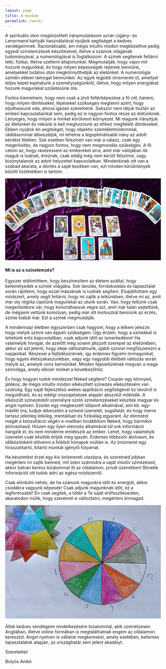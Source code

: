 ```yaml
---
layout: page
title: A munkám
permalink: /work/
---
```


A spirituális úton megközelített iránymutatásom során cigány- és Lenormand kártyák használatával nyújtok segítséget a kedves vendégeimnek. Racionálisabb, ám mégis intuítív módon megközelítve pedig egyedi színelemzések készítésével, illetve a számok világának tudományával, a numerológiával is foglalkozom. A színek segítenek feltárni lelki, fizikai, illetve szellemi állapotunkat. Megmutatják, hogy vajon mit hozunk magunkkal, és hogy milyen képességek rejlenek bennünk, amelyekkel tudatos úton megkönnyíthetjük az életünket. A numerológia szintén ebben támogat bennünket. Az egyik legjobb önismereti út, amellyel teljes képet kaphatunk a személyiségünkről, illetve, hogy milyen energiákat hozunk magunkkal születésünk óta.

Fontos kiemelnem, hogy nem csak a jövő feltérképezése a fő cél, hanem, hogy milyen döntéseket, lépéseket szükséges megtenni azért, hogy eljuthassunk oda, ahova igazán szeretnénk. Sokszor nem látjuk tisztán az emberi kapcsolatainkat sem, pedig ez is nagyon fontos része az életünknek. Lényeges, hogy milyen a minket körülvevő környezet. Mi magunk irányítjuk az életünket és nekünk is kell meghoznunk az ehhez megfelelő döntéseket. Ebben nyújtok én segítséget, hogy objektív szemléletmódommal, rálátásommal átbeszéljük, mi lehetne a legoptimálisabb irány az adott kérdést illetően. Sok esetben felszínen van már a válasz, csak egy megerősítés, de nagyon fontos, hogy nem megmondás szükséges. A fő célom az, hogy rávezessem az embereket arra, amit már valójában ők maguk is tudnak, éreznek, csak eddig még nem került felszínre, vagy bizonytalanok az adott helyzettel kapcsolatban. Mindenkinek ott van a szabad akarata, a döntés a saját kezében van, ezt minden körülmények között tiszteletben is tartom.

![](/assets/img/ciganykartya.jpg)


#### Mi is az a színelemzés?

Egyszer eldöntöttem, hogy beszínesítem az életem azáltal, hogy belemélyedek a színek világába. Sok tanulás, forráskutatás és tapasztalat során rájöttem, hogy ezzel másoknak is tudnék segíteni. Elsajátítottam egy módszert, amely segít feltárni, hogy mi zajlik a lelkünkben, illetve mi az, amit már oly régóta cipelünk magunkkal az utunk során. Van, hogy lelkünk csak megerősítésre vár, hogy kimondhassuk végre azt, amit már talán sejtettünk, de mégsem vettünk komolyan, pedig már ott motoszkál bennünk az érzés, szinte kiabál már. Ezt a színek megmutatják.

A mindennapi életben egyszerűen csak hagyom, hogy a lelkem jelezze, hogy melyik színre van éppen szükségem. Úgy érzem, hogy a színekkel is lehetünk erős kapcsolatban, csak adjunk időt az ismerkedésre! Ha valamelyik hívogat, de azelőtt még sosem játszott szerepet az életünkben, akkor az azt jelenti, hogy ideje változtatnunk, újabb színnel megfűszerezni a napjainkat. Részesei a fejlődésünknek, így érdemes figyelni önmagunkat, hogy egyes életszakaszunkban, vagy egy nagyobb életbeli változás során melyik az, amelyik vonz bennünket. Minden fejezetünknek megvan a maga színvilága, amely elkísér minket a következőhöz.

És hogy hogyan tudok mindezzel Neked segíteni? Csupán egy könnyed, játékos, de mégis intuitív módon elkészített színezés elkészítésére van szükség. Egy saját fejlesztésű webes applikáció segítségével ez távolról is megoldható, és az eddigi visszajelzések alapján abszolút működik. A elkészült színezésből személyre szóló színelemzéseket készítek magyar és angol nyelven. Ezután egy megbeszélt időpont alkalmával, ami kb. egy-másfél óra, tudjuk átbeszélni a színeid üzenetét, sugallatát, és hogy merre tartasz jelenleg lelkileg, mentálisan és fizikailag egyaránt. Az elemzést magát a konzultáció végén e-mailben továbbítom Neked, hogy bármikor átolvashasd. Hiszen egy ilyen elemzés alkalmával túl sok információ hangzik el, és nem mindenre emlékszik az ember. Lehet, hogy valamelyik üzenetet csak később értjük meg igazán. Érdemes többször átolvasni, és időközönként elővenni a fiókból hónapok múltán is. Az önismeret egy hosszantartó, kitartó munkát igénylő folyamat.

Ha késztetést érzel egy kis önismereti utazásra, és szeretnéd jobban megérteni mi zajlik benned, mit üzen számodra a saját intuitív színezésed, akkor bátran keress bizalommal itt az oldalamon, privát üzenetben! Bővebb információt ott tudok adni az egész módszerről.

Csak elindulni nehéz, de ha szánunk magunkra időt és energiát, akkor csodákra vagyunk képesek! Csak adjunk magunknak időt, ez a legfontosabb! Én csak segítek, a többi a Te saját erőfeszítéseiden, akaratodon múlik, hogy szeretnél-e változtatni, megérteni önmagad.

![](/assets/img/szinelemzes.jpg)


Állok kedves vendégeim rendelkezésére bizalommal, akik személyesen Angliában, illetve online formában is megtalálhatnak engem az oldalamon keresztül. Angol nyelven is vállalok megkeresést, amely esetében, kellemes tapasztalatok alapján, az országhatár sem jelent akadályt.

Szeretettel:

Bolyós Anikó
